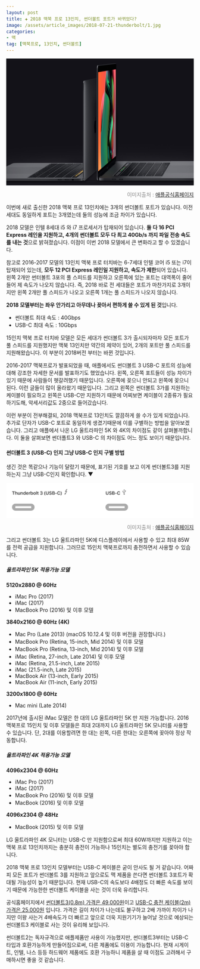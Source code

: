 ```yaml
---  
layout: post  
title: ✚ 2018 맥북 프로 13인치, 썬더볼트 포트가 바뀌었다?
image: /assets/article_images/2018-07-21-thunderbolt/1.jpg
categories:
- 맥  
tag: [맥북프로, 13인치, 썬더볼트]
---  
```

<div class="markdown-image">
<img src="/assets/article_images/2018-07-21-thunderbolt/1.jpg" alt="" align="middle"/><p style="text-align:right;  color:#878787"> 이미지출처 : <a href="https://support.apple.com/en-us/HT207443"> 애플공식홈페이지 </a></p> </div>
<p class="drop-korean">
이번에 새로 출신한 2018 맥북 프로 13인치에는 3개의 썬더볼트 포트가 있습니다. 이전 세대도 동일하게 포트는 3개였는데 둘의 성능에 조금 차이가 있습니다.
</p>

2018 모델은 인텔 8세대 i5 와 i7 프로세서가 탑재되어 있습니다. **둘 다 16 PCI Express 레인을 지원하고, 4개의 썬더볼트 모두 다 최고 40Gb/s 까지 파일 전송 속도를 내는 것**으로 밝혀졌습니다. 이점이 이번 2018 모델에서 큰 변화라고 할 수 있겠습니다.

참고로 2016-2017 모델의 13인치 맥북 프로 터치바는 6-7세대 인텔 코어 i5 또는 i7이 탑재되어 있는데, **모두 12 PCI Express 레인일 지원하고, 속도가 제한**되어 있습니다. 왼쪽 2개만 썬터볼트 3포의 풀 스피드를 지원하고 오른쪽에 있는 포트는 대역폭이 줄어들어 제 속도가 나오지 않습니다. 즉, 2018 바로 전 세대들은 포트가 마찬가지로 3개이지만 왼쪽 2개만 풀 스피드가 나오고 오른쪽 1개는 풀 스피드가 나오지 않습니다.

**2018 모델부터는 좌우 안가리고 아무데나 꽂아서 편하게 쓸 수 있게 된 것**입니다. 
- 썬더볼트 최대 속도 : 40Gbps
- USB-C 최대 속도 : 10Gbps

15인치 맥북 프로 터치바 모델은 모든 세대가 썬더볼트 3가 출시되자마자 모든 포트가 풀 스피드를 지원했지만 맥북 13인치만 약간의 제약이 있어, 2개의 포트만 풀 스피드를 지원해왔습니다. 이 부분이 2018버전 부터는 바뀐 것입니다.

2016-2017 맥북프로가 발표되었을 때, 애플에서도 썬더볼트 3 USB-C 포트의 성능에 대해 강조한 자세한 문서를 발표하기도 했었습니다. 왼쪽, 오른쪽 포트들이 성능 차이가 있기 때문에 사람들이 헷갈려했기 때문입니다. 오른쪽에 꽂으니 안되고 왼쪽에 꽂으니 된다. 이런 글들이 많이 올라왔기 때문입니다. 그리고 왼쪽은 썬더볼트 3가를 지원하는 케이블이 필요하고 왼쪽은 USB-C만 지원하기 때문에 어찌보면 케이블이 2종류가 필요하기도해, 악세서리값도 2중으로 들어갔습니다.

이런 부분이 전부해결되, 2018 맥북프로 13인치도 깔끔하게 쓸 수가 있게 되었습니다.  추가로 단자가 USB-C 포트로 동일하게 생겼기때문에 이를 구별하는 방법을 알아보겠습니다. 그리고 애플에서 나온 LG 울트라파인 5K 와 4K의 차이점도 같이 살펴볼까합니다. 이 둘을 살펴보면 썬더폴트3 와 USB-C 의 차이점도 어느 정도 보이기 때문입니다. 

#### 썬더볼트 3 (USB-C) 인지 그냥 USB-C 인지 구별 방법
생긴 것은 똑같으나 기능이 달랐기 때문에, 표기된 기호를 보고 이게 썬더볼트3를 지원하는지 그냥 USB-C인지 확인합니다. ▼

<div class="markdown-image">
<img src="/assets/article_images/2018-07-21-thunderbolt/2.png" alt="" align="middle"/><p style="text-align:right;  color:#878787"> 이미지출처 : <a href="https://support.apple.com/en-us/HT207443"> 애플공식홈페이지 </a></p> </div>

그리고 썬더볼트 3는 LG 울트라파인 5K에 디스플레이에서 사용할 수 있고 최대 85W를 전력 공급을 지원합니다. 그러므로 15인치 맥북프로까지 충전하면서 사용할 수 있습니다.

##### 울트라파인 5K 적용가능 모델
**5120x2880 @ 60Hz**
- iMac Pro (2017)
- iMac (2017)
- MacBook Pro (2016) 및 이후 모델

**3840x2160 @ 60Hz (4K)**
- Mac Pro (Late 2013) (macOS 10.12.4 및 이후 버전을 권장합니다.)
- MacBook Pro (Retina, 15-inch, Mid 2014) 및 이후 모델
- MacBook Pro (Retina, 13-inch, Mid 2014) 및 이후 모델
- iMac (Retina, 27-inch, Late 2014) 및 이후 모델
- iMac (Retina, 21.5-inch, Late 2015)
- iMac (21.5-inch, Late 2015)
- MacBook Air (13-inch, Early 2015)
- MacBook Air (11-inch, Early 2015)

**3200x1800 @ 60Hz**
- Mac mini (Late 2014)

2017년에 출시된 iMac 모델은 한 대의 LG 울트라파인 5K 만 지원 가능합니다.
2016 맥북프로 15인치 및 이후 모델들은 최대 2대까지 LG 울트라파인 5K 모니터를 사용할 수 있습니다. 단, 2대를 이용할려면 한 대는 왼쪽, 다른 한대는 오른쪽에 꽂아야 정상 작동합니다.

##### 울트라파인 4K 적용가능 모델
**4096x2304 @ 60Hz**
- iMac Pro (2017)
- iMac (2017)
- MacBook Pro (2016) 및 이후 모델
- MacBook (2016) 및 이후 모델

**4096x2304 @ 48Hz**
- MacBook (2015) 및 이후 모델

LG 울트라파인 4K 모니터는 USB-C 만 지원함으로써 최대 60W까지만 지원하고 이는 맥북 프로 13인치까지는 충분히 충전이 가능하나 15인치는 별도의 충전기를 꽂아야 합니다.

2018 맥북 프로 13인치 모델부터는 USB-C 케이블은 굳이 안사도 될 거 같습니다. 어짜피 모든 포트가 썬더볼트 3를 지원하고 앞으로도 맥 제품을 쓴다면 썬더볼트 3포트가 확대될 가능성이 높기 때문입니다. 현재 USB-C의 속도보다 4배정도 더 빠른 속도를 보이기 때문에 가능한한 썬더볼트 케이블을 사는 것이 더욱 유리합니다.

공식홈페이지에서 [썬더볼트3(0.8m) 가격은 49,000원](https://www.apple.com/kr/shop/product/MQ4H2FE/A/thunderbolt-3usb%E2%80%91c-케이블08-m)이고 [USB-C 충전 케이블(2m) 가격은 25,000원](https://www.apple.com/kr/shop/product/MLL82FE/A/usb-c-charge-cable-2m) 입니다. 가격은 길이 차이가 나는데도 불구하고 2배 가까이 차이가 나지만 이왕 사는거 4배속도가 더 빠르고 앞으로 더욱 지원기기가 늘어날 것으로 예상되는 썬더볼트3 케이블로 사는 것이 유리해 보입니다.

썬더볼트2는 독자규격으로 애플제품만 사용이 가능했지만, 썬더볼트3부터는 USB-C 타입과 호환가능하게 만들어짐으로써, 다른 제품에도 이용이 가능합니다. 현재 시게이트, 인텔, 나스 등등 하드웨어 제품에도 호환 가능하니 제품을 살 때 이점도 고려해서 구매하시면 좋을 것 같습니다.


